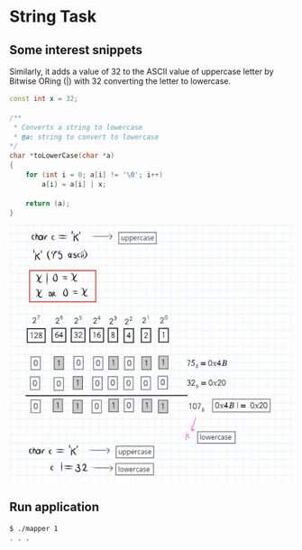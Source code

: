 # String Task

## Some interest snippets

Similarly, it adds a value of 32 to the ASCII value of uppercase letter by Bitwise ORing (|) with 32 converting the letter to lowercase.

```c++
const int x = 32;

/**
 * Converts a string to lowercase
 * @a: string to convert to lowercase
*/
char *toLowerCase(char *a)
{
    for (int i = 0; a[i] != '\0'; i++)
        a[i] = a[i] | x;

    return (a);
}
```
![logic OR](https://github.com/Preparation-kit/codeforces/blob/main/0x29-string_task_118A/Captura1.JPG)

## Run application

```bash
$ ./mapper 1
. . .
```